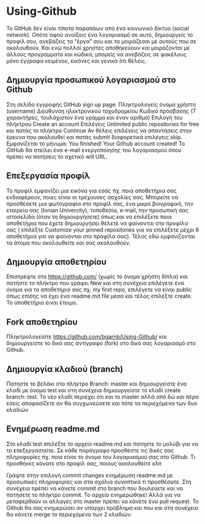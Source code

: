 # Using-Github

Το GitHub δεν είναι τίποτα παραπάων από ένα κοινωνικό δίκτυο (social network). Οπότε αφού ανοίξεις ένα λογαριασμό σε αυτό, δημιουργείς το προφίλ σου, ανεβάζεις τα “έργα” σου και τα μοιράζεσαι με αυτούς που σε ακολουθούν. Και ενώ πολλοί χρηστες αποθηκεύουν και μοιράζονται με άλλους προγράμματα και κώδικα, μπορείς να ανεβάζεις σε φακέλους μόνο έγγραφα κειμένου, εικόνες και γενικά ότι θέλεις. 

## Δημιουργία προσωπικού λογαριασμού στο Github

Στη σελίδα εγγραφής GitHub sign up page:
Πληκτρολογείς όνομα χρήστη (username)
Διεύθυνση ηλεκτρονικού ταχυδρομείου
Κωδικό πρόσβασης (7 χαρακτήρες, τουλάχιστον ένα γράμμα και έναν αριθμό)
Επιλογή του πλήκτρου Create an account
Επιλέγεις Unlimited public repositories for free και πατάς το πλήκτρο Continue
Αν θέλεις επιλέγεις να απαντήσεις στην έρευνα που ακολουθεί και πατάς submit διαφορετικά επιλέγεις skip.
Εμφανίζεται το μήνυμα: You finished! Your Github account created!
Το GitHub θα στείλει ένα e-mail ενεργοποίησης του λογαριασμού όπου πρέπει να πατήσεις το σχετικό will URL.

## Επεξεργασία προφίλ

Το προφίλ εμφανίζει μια εικόνα για εσάς πχ. ποια αποθετήρια σας ενδιαφέρουν, ποιες είναι οι τρέχουσες ασχολίες σας.
Μπορείτε να προσθέσετε μια φωτογραφία στο προφίλ σας, ένα μικρό βιογραφικό, την εταιρεία σας (Ionian Univercity), τοποθεσία, e-mail, την προσωπική σας ιστοσελίδα (όταν τη δημιουργήσετε) όπως και να επιλέξετε ποια αποθετήρια που έχετε δημιουργήσει θέλετε να φαίνονται στο προφίλα σας ( επιλέξτε Customize your pinned repositories για να επιλέξετε μέχρι 6 αποθετήρια για να φαίνονται στο προφίλα σας). Τέλος εδώ εμφανίζονται τα άτομα που ακολουθείτε και σας ακολουθούν.

## Δημιουργία αποθετηρίου
Επιστρέψτε στο https://github.com/ (χωρίς το όνομα χρήστη δίπλα) και πατήστε το πλήκτρο που γράφει New και στη συνέχεια επιλέγετε ένα όνομα για το αποθετήριό σας πχ. my first repo, επιλέγετε να είναι public όπως επίσης να έχει ένα readme.md file μέσα και τέλος επιλέξτε create. Το αποθετήριο έιναι έτοιμο.

## Fork αποθετηρίου
Πληκτρολογείστε https://github.com/bgarnb/Using-Github/ και δημιουργείστε το δικό σας αντίγραφο (fork) στο δικό σας λογαριασμό στο Github. 

## Δημιουργία κλαδιού (branch)
Πατήστε το βελάκι στο πλήκτρο Branch: master και δημιουργείστε ένα κλαδί με όνομα test και στη συνέχεια δημιουργείστε το κλαδί create branch: test. Το νέο κλαδί περιέχει ότι και το master αλλά από δώ και πέρα εσείς αποφασίζετε αν θα συγχωνεύσετε και πότε τα περιεχόμενα των δυο κλαδιών

## Ενημέρωση readme.md
Στο κλαδί test eπιλέξτε το αρχείο readme.md και πατηστε το μολύβι για να το επεξεργαστείτε.
Σε κάθε παράγραφο προσθέστε τις δικές σας πληροφορίες πχ. ποιο είναι το όνομα του λογαριασμού σας στο Github. Τι προσθήκες κάνατε στο προφίλ σας, ποιους ακολουθείτε κλπ


Γράψτε στην επιλογή commit changes ενημέρωση readme.md με προσωπικές πληροφορίες και στα σχόλια συνοπτικά τι προσθέσατε. Στη συνέχεια πρέπει να κάνετε commit στο branch που δουλεύετε και να πατήσετε το πλήκτρο commit. Το αρχείο ενημερώθηκε! Αλλά για να μεταφερθούν οι αλλαγές στο master πρέπει να κάνετε ένα pull request. To Github θα σας ενημερώσει αν υπάρχει πρόβλημα και που και στη συνέχεια θα κάνετε merge το περιεχόμενο των 2 κλαδιών.
